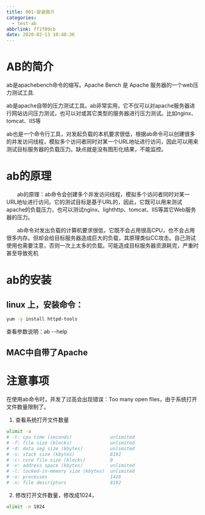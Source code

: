 ```yaml
---
title: 001-安装简介
categories:
  - test-ab
abbrlink: ff1f09cb
date: 2020-02-13 10:48:36
---
```


# AB的简介
ab是apachebench命令的缩写。Apache Bench 是 Apache 服务器的一个web压力测试工具.

ab是apache自带的压力测试工具。ab非常实用，它不仅可以对apache服务器进行网站访问压力测试，也可以对或其它类型的服务器进行压力测试。比如nginx、tomcat、IIS等

ab也是一个命令行工具，对发起负载的本机要求很低，根据ab命令可以创建很多的并发访问线程，模拟多个访问者同时对某一个URL地址进行访问，因此可以用来测试目标服务器的负载压力。缺点就是没有图形化结果，不能监控。

# ab的原理
　　ab的原理：ab命令会创建多个并发访问线程，模拟多个访问者同时对某一URL地址进行访问。它的测试目标是基于URL的，因此，它既可以用来测试apache的负载压力，也可以测试nginx、lighthttp、tomcat、IIS等其它Web服务器的压力。

　　ab命令对发出负载的计算机要求很低，它既不会占用很高CPU，也不会占用很多内存。但却会给目标服务器造成巨大的负载，其原理类似CC攻击。自己测试使用也需要注意，否则一次上太多的负载。可能造成目标服务器资源耗完，严重时甚至导致死机

# ab的安装
## linux 上，安装命令：
``` BASH
yum -y install httpd-tools
```
查看参数说明：ab --help

## MAC中自带了Apache

# 注意事项
在使用ab命令时，并发了过高会出现错误：Too many open files，由于系统打开文件数量限制了。
1. 查看系统打开文件数量
``` BASH
ulimit -a 
# -t: cpu time (seconds)              unlimited
# -f: file size (blocks)              unlimited
# -d: data seg size (kbytes)          unlimited
# -s: stack size (kbytes)             8192
# -c: core file size (blocks)         0
# -v: address space (kbytes)          unlimited
# -l: locked-in-memory size (kbytes)  unlimited
# -u: processes                       1418
# -n: file descriptors                8192

```
2. 修改打开文件数量，修改成1024，
``` BASH
ulimit -n 1024
```



